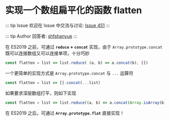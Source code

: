 # 实现一个数组扁平化的函数 flatten 



::: tip Issue 
 欢迎在 Issue 中交流与讨论: [Issue 451](https://github.com/shfshanyue/Daily-Question/issues/451) 
:::

::: tip Author 
回答者: [shfshanyue](https://github.com/shfshanyue) 
:::

在 ES2019 之前，可通过 **`reduce` + `concat`** 实现，由于 `Array.prototype.concat` 既可以连接数组又可以连接单项，十分巧妙

``` js
const flatten = list => list.reduce( (a, b) => a.concat(b), [])
```

一个更简单的实现方式是 `Array.prototype.concat` 与 `...` 运算符

``` js
const flatten = list => [].concat(...list)
```

如果要求深层数组打平，则如下实现

``` js
const flatten = list => list.reduce((a, b) => a.concat(Array.isArray(b) ? flatten(b) : b), [])
```

在 ES2019 之后，可通过 **`Array.prototype.flat`** 直接实现！